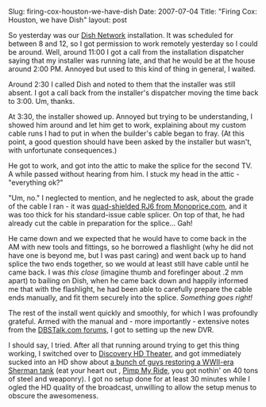 Slug: firing-cox-houston-we-have-dish
Date: 2007-07-04
Title: "Firing Cox: Houston, we have Dish"
layout: post

So yesterday was our [Dish Network](http://dishnetwork.com) installation. It was scheduled for between 8 and 12, so I got permission to work remotely yesterday so I could be around. Well, around 11:00 I got a call from the installation dispatcher saying that my installer was running late, and that he would be at the house around 2:00 PM. Annoyed but used to this kind of thing in general, I waited.

Around 2:30 I called Dish and noted to them that the installer was still absent. I got a call back from the installer&#39;s dispatcher moving the time back to 3:00. Um, thanks.

At 3:30, the installer showed up. Annoyed but trying to be understanding, I showed him around and let him get to work, explaining about my custom cable runs I had to put in when the builder&#39;s cable began to fray. (At this point, a good question should have been asked by the installer but wasn&#39;t, with unfortunate consequences.)

He got to work, and got into the attic to make the splice for the second TV. A while passed without hearing from him. I stuck my head in the attic - &quot;everything ok?&quot;

&quot;Um, no.&quot; I neglected to mention, and he neglected to ask, about the grade of the cable I ran - it was [quad-shielded RJ6 from Monoprice.com](http://www.monoprice.com/products/product.asp?c_id=102&amp;cp_id=10216&amp;cs_id=1021603&amp;p_id=3035&amp;seq=1&amp;format=2&amp;style=), and it was too thick for his standard-issue cable splicer. On top of that, he had already cut the cable in preparation for the splice... Gah!

He came down and we expected that he would have to come back in the AM with new tools and fittings, so he borrowed a flashlight (why he did not have one is beyond me, but I was past caring) and went back up to hand splice the two ends together, so we would at least still have cable until he came back. I was *this close* (imagine thumb and forefinger about .2 mm apart) to bailing on Dish, when he came back down and happily informed me that with the flashlight, he had been able to carefully prepare the cable ends manually, and fit them securely into the splice. *Something goes right!*

The rest of the install went quickly and smoothly, for which I was profoundly grateful. Armed with the manual and - more importantly -  extensive notes from the [DBSTalk.com forums](http://www.dbstalk.com/forumdisplay.php?f=107), I got to setting up the new DVR.

I should say, I tried. After all that running around trying to get this thing working, I switched over to [Discovery HD Theater](http://dhd.discovery.com), and got immediately sucked into an HD show about [a bunch of guys restoring a WWII-era Sherman tank](http://dhd.discovery.com/tv-schedules/series.html?paid=66.14723.115495.29904.x) (eat your heart out , [Pimp My Ride](http://www.mtv.com/ontv/dyn/pimp_my_ride/series.jhtml), you got nothin&#39; on 40 tons of steel and weaponry). I got no setup done for at least 30 minutes while I ogled the HD quality of the broadcast, unwilling to allow the setup menus to obscure the awesomeness.
